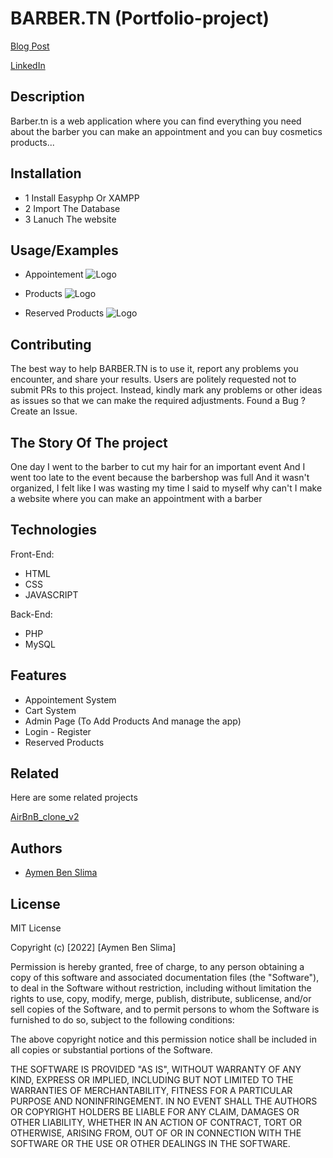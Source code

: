 # BARBER.TN (Portfolio-project)
[Blog Post](https://www.linkedin.com/in/aymen-ben-slima-011712217/)

[LinkedIn](https://www.linkedin.com/in/aymen-ben-slima-011712217/)



## Description
Barber.tn is a web application where you can find everything you need
about the barber you can make an appointment and you can buy cosmetics products...

## Installation
- 1 Install Easyphp Or XAMPP
- 2 Import The Database
- 3 Lanuch The website

## Usage/Examples

* Appointement
![Logo](https://i.imgur.com/n2rcBaD.jpg)

* Products
![Logo](https://i.imgur.com/CA4hndQ.jpg)

* Reserved Products
![Logo](https://i.imgur.com/7Bjg39A.jpg)



## Contributing

The best way to help BARBER.TN is to use it, report any problems you encounter, and share your results.
Users are politely requested not to submit PRs to this project. Instead, kindly mark any problems or other ideas as issues so that we can make the required adjustments.
Found a Bug ? Create an Issue.

## The Story Of The project
One day I went to the barber to cut my hair for an important event
And I went too late to the event because the barbershop was full
And it wasn't organized, I felt like I was wasting my time
I said to myself why can't I make a website where you can make an appointment with a barber

## Technologies
Front-End:
* HTML
* CSS
* JAVASCRIPT

Back-End:
* PHP
* MySQL


## Features

- Appointement System
- Cart System
- Admin Page (To Add Products And manage the app)
- Login - Register
- Reserved Products

## Related

Here are some related projects

[AirBnB_clone_v2](https://github.com/Aymenbs22/AirBnB_clone_v2)


## Authors

- [Aymen Ben Slima](https://www.github.com/Aymenbs22)


## License

MIT License

Copyright (c) [2022] [Aymen Ben Slima]

Permission is hereby granted, free of charge, to any person obtaining a copy
of this software and associated documentation files (the "Software"), to deal
in the Software without restriction, including without limitation the rights
to use, copy, modify, merge, publish, distribute, sublicense, and/or sell
copies of the Software, and to permit persons to whom the Software is
furnished to do so, subject to the following conditions:

The above copyright notice and this permission notice shall be included in all
copies or substantial portions of the Software.

THE SOFTWARE IS PROVIDED "AS IS", WITHOUT WARRANTY OF ANY KIND, EXPRESS OR
IMPLIED, INCLUDING BUT NOT LIMITED TO THE WARRANTIES OF MERCHANTABILITY,
FITNESS FOR A PARTICULAR PURPOSE AND NONINFRINGEMENT. IN NO EVENT SHALL THE
AUTHORS OR COPYRIGHT HOLDERS BE LIABLE FOR ANY CLAIM, DAMAGES OR OTHER
LIABILITY, WHETHER IN AN ACTION OF CONTRACT, TORT OR OTHERWISE, ARISING FROM,
OUT OF OR IN CONNECTION WITH THE SOFTWARE OR THE USE OR OTHER DEALINGS IN THE
SOFTWARE.

